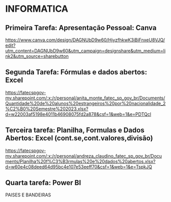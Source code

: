 # INFORMATICA
## Primeira Tarefa: Apresentação Pessoal: Canva
https://www.canva.com/design/DAGNUbD9w60/HjyzfhkwK3iBiFnxeU8VJQ/edit?utm_content=DAGNUbD9w60&utm_campaign=designshare&utm_medium=link2&utm_source=sharebutton
## Segunda Tarefa: Fórmulas e dados abertos: Excel
https://fatecspgov-my.sharepoint.com/:x:/r/personal/anita_monte_fatec_sp_gov_br/Documents/Quantidade%20de%20alunos%20estrangeiros%20por%20nacionalidade_2%C2%B0%20Semestre%202023.xlsx?d=w22003af5198e4011b46908075fd2a878&csf=1&web=1&e=PDTQcl
## Terceira tarefa: Planilha, Formulas e Dados Abertos: Excel (cont.se,cont.valores,divisão)
https://fatecspgov-my.sharepoint.com/:x:/r/personal/andreza_claudino_fatec_sp_gov_br/Documents/Planilha%20f%C3%B3rmulas%20e%20dados%20abertos.xlsx?d=w60e4c08deed64d95bc4e107e53eeff70&csf=1&web=1&e=TspkJQ

## Quarta tarefa: Power BI
PAISES E BANDEIRAS
